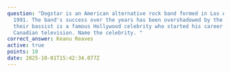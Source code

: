 ```yaml
---
question: "Dogstar is an American alternative rock band formed in Los Angeles in
  1991. The band's success over the years has been overshadowed by the fact that
  their bassist is a famous Hollywood celebrity who started his career in
  Canadian television. Name the celebrity. "
correct_answer: Keanu Reaves
active: true
points: 10
date: 2025-10-01T15:42:34.077Z
---
```

